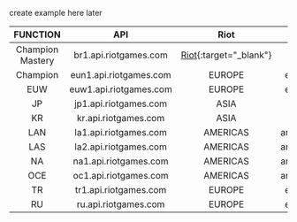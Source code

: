 create example here later

|     FUNCTION     |          API           |                                        Riot                                         |                                   SAMPLE                                    |
| :--------------: | :--------------------: | :---------------------------------------------------------------------------------: | :-------------------------------------------------------------------------: |
| Champion Mastery | br1.api.riotgames.com  | [Riot](https://developer.riotgames.com/apis#champion-mastery-v4){:target="\_blank"} | [Sample](https://github.com/sruan6/riot-api/tree/main/example/lol_examples) |
|     Champion     | eun1.api.riotgames.com |                                       EUROPE                                        |                          europe.api.riotgames.com                           |
|       EUW        | euw1.api.riotgames.com |                                       EUROPE                                        |                          europe.api.riotgames.com                           |
|        JP        | jp1.api.riotgames.com  |                                        ASIA                                         |                           asia.api.riotgames.com                            |
|        KR        |  kr.api.riotgames.com  |                                        ASIA                                         |                           asia.api.riotgames.com                            |
|       LAN        | la1.api.riotgames.com  |                                      AMERICAS                                       |                         americas.api.riotgames.com                          |
|       LAS        | la2.api.riotgames.com  |                                      AMERICAS                                       |                         americas.api.riotgames.com                          |
|        NA        | na1.api.riotgames.com  |                                      AMERICAS                                       |                         americas.api.riotgames.com                          |
|       OCE        | oc1.api.riotgames.com  |                                      AMERICAS                                       |                         americas.api.riotgames.com                          |
|        TR        | tr1.api.riotgames.com  |                                       EUROPE                                        |                          europe.api.riotgames.com                           |
|        RU        |  ru.api.riotgames.com  |                                       EUROPE                                        |                          europe.api.riotgames.com                           |
